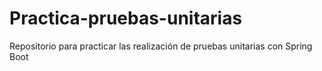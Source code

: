 # Practica-pruebas-unitarias
Repositorio para practicar las realización de pruebas unitarias con Spring Boot
